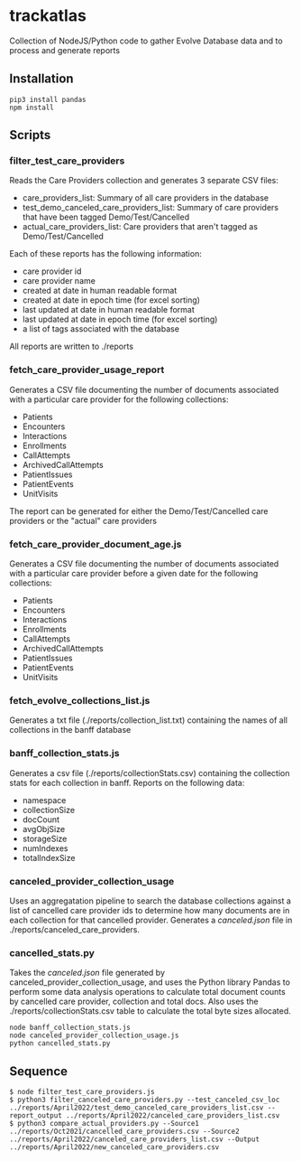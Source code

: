 # trackatlas
Collection of NodeJS/Python code to gather Evolve Database data and to process and generate reports
## Installation
~~~~
pip3 install pandas
npm install
~~~~

## Scripts
### filter_test_care_providers
Reads the Care Providers collection and generates 3 separate CSV files:
- care_providers_list: Summary of all care providers in the database
- test_demo_canceled_care_providers_list: Summary of care providers that have been tagged Demo/Test/Cancelled 
- actual_care_providers_list: Care providers that aren't tagged as Demo/Test/Cancelled

Each of these reports has the following information:
- care provider id
- care provider name
- created at date in human readable format
- created at date in epoch time (for excel sorting)
- last updated at date in human readable format
- last updated at date in epoch time (for excel sorting)
- a list of tags associated with the database

All reports are written to ./reports
### fetch_care_provider_usage_report
Generates a CSV file documenting the number of documents associated with a particular care provider for the following collections:
- Patients
- Encounters
- Interactions
- Enrollments
- CallAttempts
- ArchivedCallAttempts
- PatientIssues
- PatientEvents
- UnitVisits

The report can be generated for either the Demo/Test/Cancelled care providers or the "actual" care providers

### fetch_care_provider_document_age.js
Generates a CSV file documenting the number of documents associated with a particular care provider before a given date
for the following collections:
- Patients
- Encounters
- Interactions
- Enrollments
- CallAttempts
- ArchivedCallAttempts
- PatientIssues
- PatientEvents
- UnitVisits

### fetch_evolve_collections_list.js
Generates a txt file (./reports/collection_list.txt) containing the names of all collections in the banff database

### banff_collection_stats.js
Generates a csv file (./reports/collectionStats.csv) containing the collection stats for each collection in banff. Reports on the 
following data:
- namespace
- collectionSize
- docCount
- avgObjSize
- storageSize
- numIndexes
- totalIndexSize

### canceled_provider_collection_usage
Uses an aggregatation pipeline to search the database collections against a list of cancelled care provider ids to determine
how many documents are in each collection for that cancelled provider. Generates a _canceled.json_ file in 
./reports/canceled_care_providers.

### cancelled_stats.py
Takes the _canceled.json_ file generated by canceled_provider_collection_usage, and uses the Python library Pandas to perform 
some data analysis operations to calculate total document counts by cancelled care provider, collection and total docs. Also
uses the ./reports/collectionStats.csv table to calculate the total byte sizes allocated.

~~~~
node banff_collection_stats.js 
node canceled_provider_collection_usage.js 
python cancelled_stats.py 
~~~~

## Sequence
~~~~
$ node filter_test_care_providers.js
$ python3 filter_canceled_care_providers.py --test_canceled_csv_loc ../reports/April2022/test_demo_canceled_care_providers_list.csv --report_output ../reports/April2022/canceled_care_providers_list.csv 
$ python3 compare_actual_providers.py --Source1 ../reports/Oct2021/cancelled_care_providers.csv --Source2 ../reports/April2022/canceled_care_providers_list.csv --Output ../reports/April2022/new_canceled_care_providers.csv
~~~~
